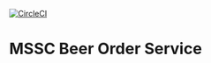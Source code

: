 [![CircleCI](https://circleci.com/gh/mssc-beer-order-service.svg?style=svg)](https://circleci.com/gh/springframeworkguru/mssc-beer-order-service)



# MSSC Beer Order Service
